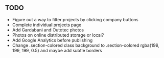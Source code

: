 ## TODO
- Figure out a way to filter projects by clicking company buttons 
- Complete individual projects page
- Add Gardabani and Outotec photos
- Photos on online distributed storage or local? 
- Add Google Analytics before publishing
- Change .section-colored class background to .section-colored rgba(199, 199, 199, 0.5) and maybe add subtle borders
